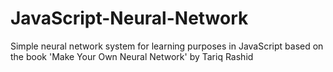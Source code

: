 # JavaScript-Neural-Network
Simple neural network system for learning purposes in JavaScript based on the book 'Make Your Own Neural Network' by Tariq Rashid
